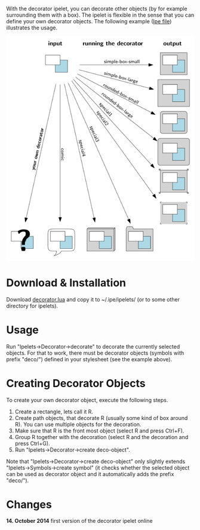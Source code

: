 With the decorator ipelet, you can decorate other objects (by for
example surrounding them with a box).  The ipelet is flexible in the
sense that you can define your own decorator objects.  The following
example ([Ipe file](decorator.ipe)) illustrates the usage.

![Decorator examples](decorator.png) 

# Download & Installation #

Download [decorator.lua](decorator.lua) and copy it to ~/.ipe/ipelets/
(or to some other directory for ipelets).

# Usage #

Run "Ipelets->Decorator->decorate" to decorate the currently selected objects.  For that to work, there must be decorator objects (symbols
with prefix "deco/") defined in your stylesheet (see the example
above).

# Creating Decorator Objects #

To create your own decorator object, execute the following steps.

1. Create a rectangle, lets call it R.
2. Create path objects, that decorate R (usually some kind of box around R).  You can use multiple objects for the decoration. 
3. Make sure that R is the front most object (select R and press Ctrl+F).
4. Group R together with the decoration (select R and the decoration and press Ctrl+G).
5. Run "Ipelets->Decorator->create deco-object".

Note that "Ipelets->Decorator->create deco-object" only slightly
extends "Ipelets->Symbols->create symbol" (it checks whether the
selected object can be used as decorator object and it automatically
adds the prefix "deco/").

# Changes #

**14. October 2014**
first version of the decorator ipelet online
